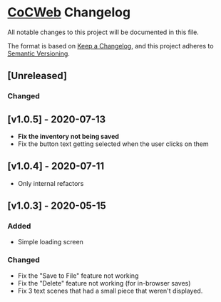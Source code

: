 # [CoCWeb](../..) Changelog

All notable changes to this project will be documented in this file.

The format is based on [Keep a Changelog](https://keepachangelog.com/en/1.0.0/),
and this project adheres to [Semantic Versioning](https://semver.org/spec/v2.0.0.html).

## [Unreleased]

### Changed

## [v1.0.5] - 2020-07-13

- **Fix the inventory not being saved**
- Fix the button text getting selected when the user clicks on them

## [v1.0.4] - 2020-07-11

- Only internal refactors

## [v1.0.3] - 2020-05-15

### Added

- Simple loading screen

### Changed

- Fix the "Save to File" feature not working
- Fix the "Delete" feature not working (for in-browser saves)
- Fix 3 text scenes that had a small piece that weren't displayed.
